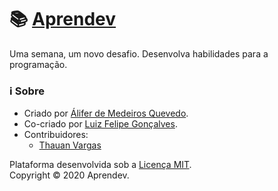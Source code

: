 # 📚 [Aprendev](https://aprendev.netlify.com/)

Uma semana, um novo desafio. Desenvolva habilidades para a programação.

### ℹ️ Sobre

- Criado por [Álifer de Medeiros Quevedo](https://github.com/Goufix).
- Co-criado por [Luiz Felipe Gonçalves](https://luizfelipe.dev).
- Contribuidores:
  - [Thauan Vargas](https://github.com/thauanvargas)
  
Plataforma desenvolvida sob a [Licença MIT](https://github.com/aprendev-hq/aprendev/blob/mater/LICENSE).  
Copyright &copy; 2020 Aprendev.
